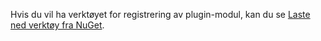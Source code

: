 Hvis du vil ha verktøyet for registrering av plugin-modul, kan du se [Laste ned verktøy fra NuGet](../developer/common-data-service/download-tools-nuget.md).
